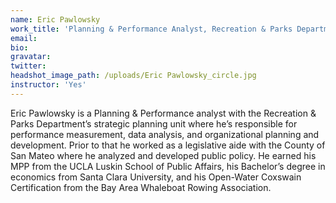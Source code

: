 ```yaml
---
name: Eric Pawlowsky
work_title: 'Planning & Performance Analyst, Recreation & Parks Department'
email:
bio:
gravatar:
twitter:
headshot_image_path: /uploads/Eric Pawlowsky_circle.jpg
instructor: 'Yes'
---
```


Eric Pawlowsky is a Planning & Performance analyst with the Recreation & Parks Department’s strategic planning unit where he’s responsible for performance measurement, data analysis, and organizational planning and development. Prior to that he worked as a legislative aide with the County of San Mateo where he analyzed and developed public policy. He earned his MPP from the UCLA Luskin School of Public Affairs, his Bachelor’s degree in economics from Santa Clara University, and his Open-Water Coxswain Certification from the Bay Area Whaleboat Rowing Association.